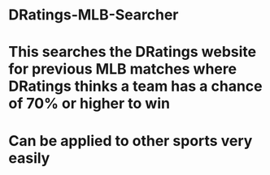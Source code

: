 # DRatings-MLB-Searcher
# This searches the DRatings website for previous MLB matches where DRatings thinks a team has a chance of 70% or higher to win
# Can be applied to other sports very easily
